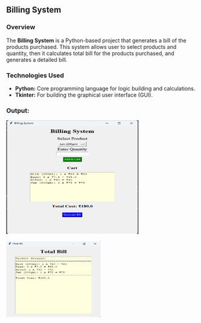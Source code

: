 ## Billing System

### Overview
The **Billing System** is a Python-based project that generates a bill of the products purchased. This system allows user to select products and quantity, then it calculates total bill for the products purchased, and generates a detailed bill.

### Technologies Used
- **Python:** Core programming language for logic building and calculations.
- **Tkinter:** For building the graphical user interface (GUI).

### Output:

<img src="output/generate_bill.png" alt="Generate Bill" width="350" height="300">
<br><br>
<img src="output/total_bill.png" alt="Total Bill" width="250" height="200">